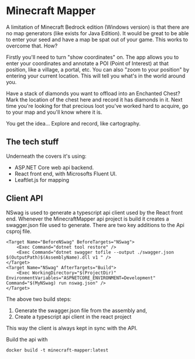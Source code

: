 # Minecraft Mapper
A limitation of Minecraft Bedrock edition (Windows version) is that there are no map generators (like exists for Java Edition). 
It would be great to be able to enter your seed and have a map be spat out of your game.  This works to overcome that. How?

Firstly you'll need to turn "show coordinates" on.  The app allows you to enter your coordinates and annotate a POI (Point of Interest) at that position, 
like a village, a portal, etc.  You can also "zoom to your position" by entering your current location. This will tell you what's in the world around you.  

Have a stack of diamonds you want to offload into an Enchanted Chest?  Mark the location of the chest here and record it has diamonds in it. 
Next time you're looking for that precious loot you've worked hard to acquire, go to your map and you'll know where it is.  

You get the idea... Explore and record, like cartography.

## The tech stuff
Underneath the covers it's using:
* ASP.NET Core web api backend.
* React front end, with Microsofts Fluent UI.
* Leaftlet.js for mapping 

## Client API
NSwag is used to generate a typescript api client used by the React front end.  Whenever the MinecraftMapper api project is build it creates a swagger.json 
file used to generate. There are two key additions to the Api csproj file.  

```
<Target Name="BeforeNSwag" BeforeTargets="NSwag">
    <Exec Command="dotnet tool restore" />
    <Exec Command="dotnet swagger tofile --output ./swagger.json $(OutputPath)$(AssemblyName).dll v1 " />
</Target>
<Target Name="NSwag" AfterTargets="Build">
    <Exec WorkingDirectory="$(ProjectDir)" EnvironmentVariables="ASPNETCORE_ENVIRONMENT=Development" Command="$(MyNSwag) run nswag.json" />
</Target>
```
The above two build steps:
1. Generate the swagger.json file from the assembly and, 
2. Create a typescript api client in the react project

This way the client is always kept in sync with the API.

Build the api with 
```
docker build -t minecraft-mapper:latest
```

